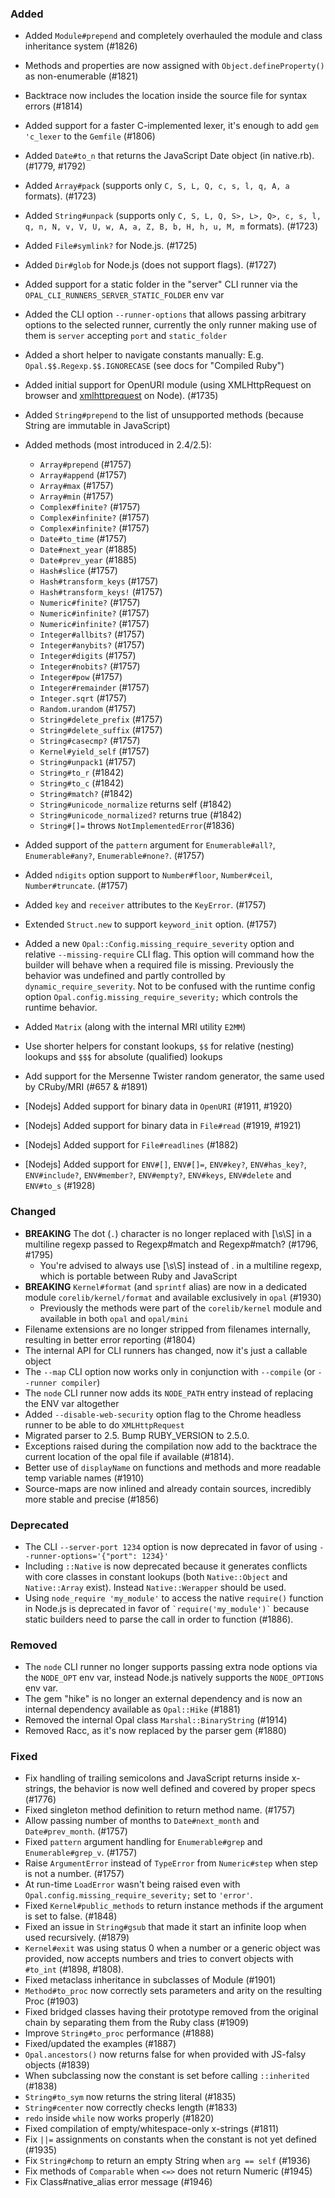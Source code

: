 <!--
Whitespace conventions:
- 4 spaces before ## titles
- 2 spaces before ### titles
- 1 spaces before normal text
-->

### Added

- Added `Module#prepend` and completely overhauled the module and class inheritance system (#1826)
- Methods and properties are now assigned with `Object.defineProperty()` as non-enumerable (#1821)
- Backtrace now includes the location inside the source file for syntax errors (#1814)
- Added support for a faster C-implemented lexer, it's enough to add `gem 'c_lexer` to the `Gemfile` (#1806)
- Added `Date#to_n` that returns the JavaScript Date object (in native.rb). (#1779, #1792)
- Added `Array#pack` (supports only `C, S, L, Q, c, s, l, q, A, a` formats). (#1723)
- Added `String#unpack` (supports only `C, S, L, Q, S>, L>, Q>, c, s, l, q, n, N, v, V, U, w, A, a, Z, B, b, H, h, u, M, m` formats). (#1723)
- Added `File#symlink?` for Node.js. (#1725)
- Added `Dir#glob` for Node.js (does not support flags). (#1727)
- Added support for a static folder in the "server" CLI runner via the `OPAL_CLI_RUNNERS_SERVER_STATIC_FOLDER` env var
- Added the CLI option `--runner-options` that allows passing arbitrary options to the selected runner, currently the only runner making use of them is `server` accepting `port` and `static_folder`
- Added a short helper to navigate constants manually: E.g. `Opal.$$.Regexp.$$.IGNORECASE` (see docs for "Compiled Ruby")
- Added initial support for OpenURI module (using XMLHttpRequest on browser and [xmlhttprequest](https://www.npmjs.com/package/xmlhttprequest) on Node). (#1735)
- Added `String#prepend` to the list of unsupported methods (because String are immutable in JavaScript)
- Added methods (most introduced in 2.4/2.5):
    * `Array#prepend` (#1757)
    * `Array#append` (#1757)
    * `Array#max` (#1757)
    * `Array#min` (#1757)
    * `Complex#finite?` (#1757)
    * `Complex#infinite?` (#1757)
    * `Complex#infinite?` (#1757)
    * `Date#to_time` (#1757)
    * `Date#next_year` (#1885)
    * `Date#prev_year` (#1885)
    * `Hash#slice` (#1757)
    * `Hash#transform_keys` (#1757)
    * `Hash#transform_keys!` (#1757)
    * `Numeric#finite?` (#1757)
    * `Numeric#infinite?` (#1757)
    * `Numeric#infinite?` (#1757)
    * `Integer#allbits?` (#1757)
    * `Integer#anybits?` (#1757)
    * `Integer#digits` (#1757)
    * `Integer#nobits?` (#1757)
    * `Integer#pow` (#1757)
    * `Integer#remainder` (#1757)
    * `Integer.sqrt` (#1757)
    * `Random.urandom` (#1757)
    * `String#delete_prefix` (#1757)
    * `String#delete_suffix` (#1757)
    * `String#casecmp?` (#1757)
    * `Kernel#yield_self` (#1757)
    * `String#unpack1` (#1757)
	* `String#to_r` (#1842)
	* `String#to_c` (#1842)
	* `String#match?` (#1842)
	* `String#unicode_normalize` returns self (#1842)
	* `String#unicode_normalized?` returns true (#1842)
	* `String#[]=` throws `NotImplementedError`(#1836)

- Added support of the `pattern` argument for `Enumerable#all?`, `Enumerable#any?`, `Enumerable#none?`. (#1757)
- Added `ndigits` option support to `Number#floor`, `Number#ceil`, `Number#truncate`. (#1757)
- Added `key` and `receiver` attributes to the `KeyError`. (#1757)
- Extended `Struct.new` to support `keyword_init` option. (#1757)
- Added a new `Opal::Config.missing_require_severity` option and relative `--missing-require` CLI flag. This option will command how the builder will behave when a required file is missing. Previously the behavior was undefined and partly controlled by `dynamic_require_severity`. Not to be confused with the runtime config option `Opal.config.missing_require_severity;` which controls the runtime behavior.
- Added `Matrix` (along with the internal MRI utility `E2MM`)
- Use shorter helpers for constant lookups, `$$` for relative (nesting) lookups and `$$$` for absolute (qualified) lookups
- Add support for the Mersenne Twister random generator, the same used by CRuby/MRI (#657 & #1891)
- [Nodejs] Added support for binary data in `OpenURI` (#1911, #1920)
- [Nodejs] Added support for binary data in `File#read` (#1919, #1921)
- [Nodejs] Added support for `File#readlines` (#1882)
- [Nodejs] Added support for `ENV#[]`, `ENV#[]=`, `ENV#key?`, `ENV#has_key?`, `ENV#include?`, `ENV#member?`, `ENV#empty?`, `ENV#keys`, `ENV#delete` and `ENV#to_s` (#1928)


### Changed

- **BREAKING** The dot (`.`) character is no longer replaced with [\s\S] in a multiline regexp passed to Regexp#match and Regexp#match? (#1796, #1795)
  * You're advised to always use [\s\S] instead of . in a multiline regexp, which is portable between Ruby and JavaScript
- **BREAKING** `Kernel#format` (and `sprintf` alias) are now in a dedicated module `corelib/kernel/format` and available exclusively in `opal` (#1930)
  * Previously the methods were part of the `corelib/kernel` module and available in both `opal` and `opal/mini`
- Filename extensions are no longer stripped from filenames internally, resulting in better error reporting (#1804)
- The internal API for CLI runners has changed, now it's just a callable object
- The `--map` CLI option now works only in conjunction with `--compile` (or `--runner compiler`)
- The `node` CLI runner now adds its `NODE_PATH` entry instead of replacing the ENV var altogether
- Added `--disable-web-security` option flag to the Chrome headless runner to be able to do `XMLHttpRequest`
- Migrated parser to 2.5. Bump RUBY_VERSION to 2.5.0.
- Exceptions raised during the compilation now add to the backtrace the current location of the opal file if available (#1814).
- Better use of `displayName` on functions and methods and more readable temp variable names (#1910)
- Source-maps are now inlined and already contain sources, incredibly more stable and precise (#1856)


### Deprecated

- The CLI `--server-port 1234` option is now deprecated in favor of using `--runner-options='{"port": 1234}'`
- Including `::Native` is now deprecated because it generates conflicts with core classes in constant lookups (both `Native::Object` and `Native::Array` exist). Instead `Native::Werapper` should be used.
- Using `node_require 'my_module'` to access the native `require()` function in Node.js is deprecated in favor of <code>\`require('my_module')\`</code> because static builders need to parse the call in order to function (#1886).


### Removed

- The `node` CLI runner no longer supports passing extra node options via the `NODE_OPT` env var, instead Node.js natively supports the `NODE_OPTIONS` env var.
- The gem "hike" is no longer an external dependency and is now an internal dependency available as `Opal::Hike` (#1881)
- Removed the internal Opal class `Marshal::BinaryString` (#1914)
- Removed Racc, as it's now replaced by the parser gem (#1880)



### Fixed

- Fix handling of trailing semicolons and JavaScript returns inside x-strings, the behavior is now well defined and covered by proper specs (#1776)
- Fixed singleton method definition to return method name. (#1757)
- Allow passing number of months to `Date#next_month` and `Date#prev_month`. (#1757)
- Fixed `pattern` argument handling for `Enumerable#grep` and `Enumerable#grep_v`. (#1757)
- Raise `ArgumentError` instead of `TypeError` from `Numeric#step` when step is not a number. (#1757)
- At run-time `LoadError` wasn't being raised even with `Opal.config.missing_require_severity;` set to `'error'`.
- Fixed `Kernel#public_methods` to return instance methods if the argument is set to false. (#1848)
- Fixed an issue in `String#gsub` that made it start an infinite loop when used recursively. (#1879)
- `Kernel#exit` was using status 0 when a number or a generic object was provided, now accepts numbers and tries to convert objects with `#to_int` (#1898, #1808).
- Fixed metaclass inheritance in subclasses of Module (#1901)
- `Method#to_proc` now correctly sets parameters and arity on the resulting Proc (#1903)
- Fixed bridged classes having their prototype removed from the original chain by separating them from the Ruby class (#1909)
- Improve `String#to_proc` performance (#1888)
- Fixed/updated the examples (#1887)
- `Opal.ancestors()` now returns false for when provided with JS-falsy objects (#1839)
- When subclassing now the constant is set before calling `::inherited` (#1838)
- `String#to_sym` now returns the string literal (#1835)
- `String#center` now correctly checks length (#1833)
- `redo` inside `while` now works properly (#1820)
- Fixed compilation of empty/whitespace-only x-strings (#1811)
- Fix `||=` assignments on constants when the constant is not yet defined (#1935)
- Fix `String#chomp` to return an empty String when `arg == self` (#1936)
- Fix methods of `Comparable` when `<=>` does not return Numeric (#1945)
- Fix Class#native_alias error message (#1946)
